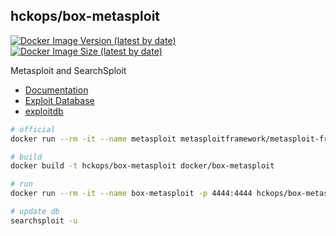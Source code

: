 ## hckops/box-metasploit

[![Docker Image Version (latest by date)][image-version]][repo-url]
[![Docker Image Size (latest by date)][image-size]][repo-url]

[image-version]: https://img.shields.io/docker/v/hckops/box-metasploit?sort=date&style=for-the-badge
[image-size]: https://img.shields.io/docker/image-size/hckops/box-metasploit?color=orange&sort=date&style=for-the-badge
[repo-url]: https://hub.docker.com/r/hckops/box-metasploit

Metasploit and SearchSploit

* [Documentation](https://docs.rapid7.com/metasploit)
* [Exploit Database](https://www.exploit-db.com)
* [exploitdb](https://gitlab.com/exploit-database/exploitdb)

```bash
# official
docker run --rm -it --name metasploit metasploitframework/metasploit-framework

# build
docker build -t hckops/box-metasploit docker/box-metasploit

# run
docker run --rm -it --name box-metasploit -p 4444:4444 hckops/box-metasploit [msfconsole|searchsploit]

# update db
searchsploit -u
```
